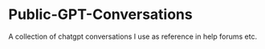 # Public-GPT-Conversations
A collection of chatgpt conversations I use as reference in help forums etc.
